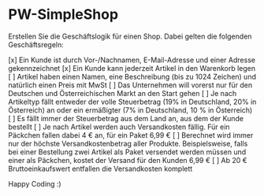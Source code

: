 # PW-SimpleShop

Erstellen Sie die Geschäftslogik für einen Shop. Dabei gelten die folgenden Geschäftsregeln: 

[x] Ein Kunde ist durch Vor-/Nachnamen, E-Mail-Adresse und einer Adresse gekennzeichnet
[x] Ein Kunde kann jederzeit Artikel in den Warenkorb legen
[ ] Artikel haben einen Namen, eine Beschreibung (bis zu 1024 Zeichen) und natürlich einen Preis mit MwSt
[ ] Das Unternehmen will vorerst nur für den Deutschen und Österreichischen Markt an den Start gehen
[ ] Je nach Artikeltyp fällt entweder der volle Steuerbetrag (19% in Deutschland, 20% in Österreich) an oder ein ermäßigter (7% in Deutschland, 10 % in Österreich)
[ ] Es fällt immer der Steuerbetrag aus dem Land an, aus dem der Kunde bestellt
[ ] Je nach Artikel werden auch Versandkosten fällig. Für ein Päckchen fallen dabei 4 € an, für ein Paket 6,99 €
[ ] Berechnet wird immer nur der höchste Versandkostenbetrag aller Produkte. Beispielsweise, falls bei einer Bestellung zwei Artikel als Paket versendet werden müssen und einer als Päckchen, kostet der Versand für den Kunden 6,99 €
[ ] Ab 20 € Bruttoeinkaufswert entfallen die Versandkosten komplett

Happy Coding :)
